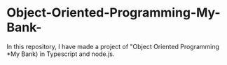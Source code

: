 # Object-Oriented-Programming-My-Bank-
In this repository, I have made a project of "Object Oriented Programming *My Bank) in  Typescript and node.js.
